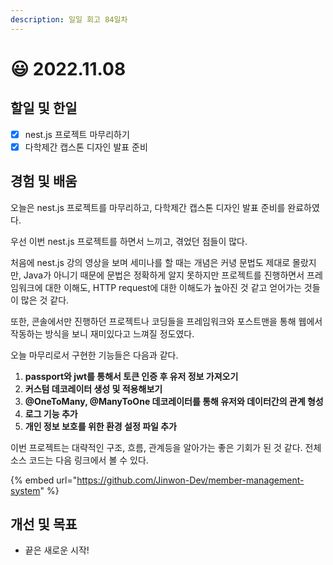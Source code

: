 ```yaml
---
description: 일일 회고 84일차
---
```


# 😃 2022.11.08

## 할일 및 한일&#x20;

* [x] nest.js 프로젝트 마무리하기&#x20;
* [x] 다학제간 캡스톤 디자인 발표 준비&#x20;

## 경험 및 배움&#x20;

오늘은 nest.js 프로젝트를 마무리하고, 다학제간 캡스톤 디자인 발표 준비를 완료하였다.

우선 이번 nest.js 프로젝트를 하면서 느끼고, 겪었던 점들이 많다.

처음에 nest.js 강의 영상을 보며 세미나를 할 때는 개념은 커녕 문법도 제대로 몰랐지만, Java가 아니기 때문에 문법은 정확하게 알지 못하지만 프로젝트를 진행하면서 프레임워크에 대한 이해도, HTTP request에 대한 이해도가 높아진 것 같고 얻어가는 것들이 많은 것 같다.

또한, 콘솔에서만 진행하던 프로젝트나 코딩들을 프레임워크와 포스트맨을 통해 웹에서 작동하는 방식을 보니 재미있다고 느껴질 정도였다.

오늘 마무리로서 구현한 기능들은 다음과 같다.

1. **passport와 jwt를 통해서 토큰 인증 후 유저 정보 가져오기**&#x20;
2. **커스텀 데코레이터 생성 및 적용해보기**
3. **@OneToMany, @ManyToOne 데코레이터를 통해 유저와 데이터간의 관계 형성**
4. **로그 기능 추가**
5. **개인 정보 보호를 위한 환경 설정 파일 추가**

이번 프로젝트는 대략적인 구조, 흐름, 관계등을 알아가는 좋은 기회가 된 것 같다. 전체 소스 코드는 다음 링크에서 볼 수 있다.

{% embed url="https://github.com/Jinwon-Dev/member-management-system" %}

## 개선 및 목표&#x20;

* 끝은 새로운 시작!&#x20;
